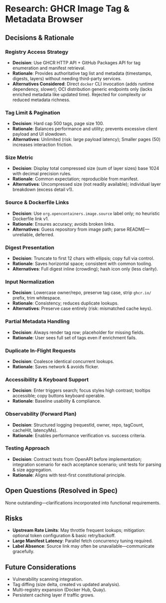 # Research: GHCR Image Tag & Metadata Browser

## Decisions & Rationale

### Registry Access Strategy
- **Decision**: Use GHCR HTTP API + GitHub Packages API for tag enumeration and manifest retrieval.
- **Rationale**: Provides authoritative tag list and metadata (timestamps, digests, layers) without needing third-party services.
- **Alternatives Considered**: Direct `docker` CLI invocation (adds runtime dependency, slower); OCI distribution generic endpoints only (lacks enriched metadata like updated time). Rejected for complexity or reduced metadata richness.

### Tag Limit & Pagination
- **Decision**: Hard cap 500 tags, page size 100.
- **Rationale**: Balances performance and utility; prevents excessive client payload and UI slowdown.
- **Alternatives**: Unlimited (risk: large payload latency); Smaller pages (50) increases interaction friction.

### Size Metric
- **Decision**: Display total compressed size (sum of layer sizes) base 1024 with decimal precision rules.
- **Rationale**: Common expectation; reproducible from manifest.
- **Alternatives**: Uncompressed size (not readily available); individual layer breakdown (excess detail v1).

### Source & Dockerfile Links
- **Decision**: Use `org.opencontainers.image.source` label only; no heuristic Dockerfile link v1.
- **Rationale**: Ensures accuracy; avoids broken links.
- **Alternatives**: Guess repository from image path; parse README—unreliable, deferred.

### Digest Presentation
- **Decision**: Truncate to first 12 chars with ellipsis; copy full via control.
- **Rationale**: Saves horizontal space; consistent with common tooling.
- **Alternatives**: Full digest inline (crowding); hash icon only (less clarity).

### Input Normalization
- **Decision**: Lowercase owner/repo, preserve tag case, strip `ghcr.io/` prefix, trim whitespace.
- **Rationale**: Consistency; reduces duplicate lookups.
- **Alternatives**: Preserve case entirely (risk: mismatched cache keys).

### Partial Metadata Handling
- **Decision**: Always render tag row; placeholder for missing fields.
- **Rationale**: User sees full set of tags even if enrichment fails.

### Duplicate In-Flight Requests
- **Decision**: Coalesce identical concurrent lookups.
- **Rationale**: Saves network & avoids flicker.

### Accessibility & Keyboard Support
- **Decision**: Enter triggers search; focus styles high contrast; tooltips accessible; copy buttons keyboard operable.
- **Rationale**: Baseline usability & compliance.

### Observability (Forward Plan)
- **Decision**: Structured logging (requestId, owner, repo, tagCount, cacheHit, latencyMs).
- **Rationale**: Enables performance verification vs. success criteria.

### Testing Approach
- **Decision**: Contract tests from OpenAPI before implementation; integration scenario for each acceptance scenario; unit tests for parsing & size aggregation.
- **Rationale**: Aligns with test-first constitutional principle.

## Open Questions (Resolved in Spec)
None outstanding—clarifications incorporated into functional requirements.

## Risks
- **Upstream Rate Limits**: May throttle frequent lookups; mitigation: optional token configuration & basic retry/backoff.
- **Large Manifest Latency**: Parallel fetch concurrency tuning required.
- **Label Absence**: Source link may often be unavailable—communicate gracefully.

## Future Considerations
- Vulnerability scanning integration.
- Tag diffing (size delta, created vs updated analysis).
- Multi-registry expansion (Docker Hub, Quay).
- Persistent caching layer if traffic grows.
